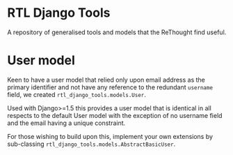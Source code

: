RTL Django Tools
================

A repository of generalised tools and models that the ReThought find useful.

User model
==========

Keen to have a user  model that relied only upon email address as the
primary identifier and not have any reference to the redundant 
`username` field, we created `rtl_django_tools.models.User`.

Used with Django>=1.5 this provides a user model that is identical in all
respects to the default User model with the exception of no username field
and the email having a unique constraint.

For those wishing to build upon this, implement your own extensions by
sub-classing `rtl_django_tools.models.AbstractBasicUser`.
